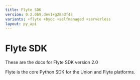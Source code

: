 ```yaml
---
title: Flyte SDK
version: 0.2.0b9.dev1+g28a3f43
variants: +flyte +byoc +selfmanaged +serverless
layout: py_api
---
```


# Flyte SDK

These are the docs for Flyte SDK version 2.0

Flyte is the core Python SDK for the Union and Flyte platforms.



